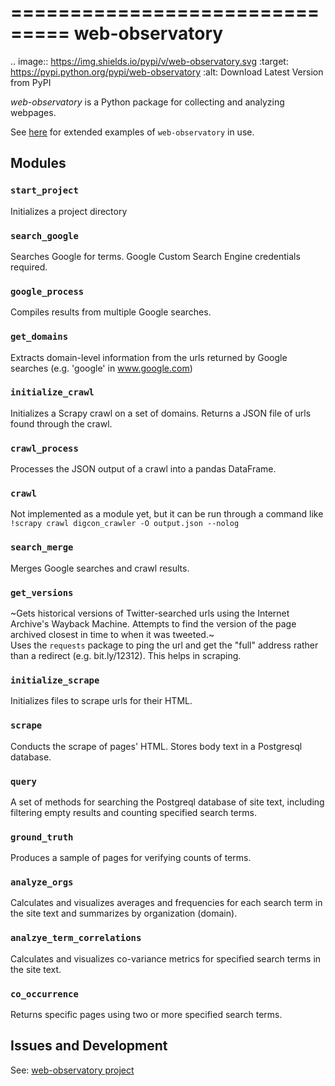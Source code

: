 ===============================
web-observatory
===============================

.. image:: https://img.shields.io/pypi/v/web-observatory.svg
        :target: https://pypi.python.org/pypi/web-observatory
        :alt: Download Latest Version from PyPI

*web-observatory* is a Python package for collecting and analyzing webpages.

See [here](https://github.com/ericnost/digital_conservation) for extended examples of `web-observatory` in use.

Modules
--------------------------
### `start_project`
Initializes a project directory

### `search_google`
Searches Google for terms. Google Custom Search Engine credentials required.

### `google_process`
Compiles results from multiple Google searches.

### `get_domains`
Extracts domain-level information from the urls returned by Google searches (e.g. 'google' in www.google.com)

### `initialize_crawl`
Initializes a Scrapy crawl on a set of domains. Returns a JSON file of urls found through the crawl.

### `crawl_process`
Processes the JSON output of a crawl into a pandas DataFrame.

### `crawl`
Not implemented as a module yet, but it can be run through a command like `!scrapy crawl digcon_crawler -O output.json --nolog`

### `search_merge`
Merges Google searches and crawl results.

### `get_versions`
~Gets historical versions of Twitter-searched urls using the Internet Archive's Wayback Machine. Attempts to find the version of the page archived closest in time to when it was tweeted.~ \
Uses the `requests` package to ping the url and get the "full" address rather than a redirect (e.g. bit.ly/12312). This helps in scraping.

### `initialize_scrape`
Initializes files to scrape urls for their HTML.

### `scrape`
Conducts the scrape of pages' HTML. Stores body text in a Postgresql database. 

### `query`
A set of methods for searching the Postgreql database of site text, including filtering empty results and counting specified search terms.

### `ground_truth`
Produces a sample of pages for verifying counts of terms.

### `analyze_orgs`
Calculates and visualizes averages and frequencies for each search term in the site text and summarizes by organization (domain).

### `analzye_term_correlations`
Calculates and visualizes co-variance metrics for specified search terms in the site text. 

### `co_occurrence`
Returns specific pages using two or more specified search terms.

Issues and Development
--------------------------
See: [web-observatory project](https://github.com/users/ericnost/projects/3/views/1)
